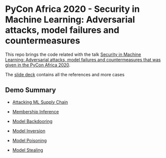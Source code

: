 # PyCon Africa 2020 - Security in Machine Learning: Adversarial attacks, model failures and countermeasures

This repo brings the code related with the talk [Security in Machine Learning: Adversarial attacks, model failures and countermeasures that was given in the PyCon Africa 2020](https://africa.pycon.org/speakers/flavio-clesio).

The [slide deck](https://speakerdeck.com/fclesio/security-in-machine-learning) contains all the references and more cases


## Demo Summary

- [Attacking ML Supply Chain](https://github.com/fclesio/pycon-africa-2020-security-ml/tree/master/src/attacking-ml-supply-chain)

- [Membership Inference](https://github.com/fclesio/pycon-africa-2020-security-ml/tree/master/src/membership-inference)

- [Model Backdooring](https://github.com/fclesio/pycon-africa-2020-security-ml/tree/master/src/model-backdoor)

- [Model Inversion](https://github.com/fclesio/pycon-africa-2020-security-ml/tree/master/src/model-inversion)

- [Model Poisoning](https://github.com/fclesio/pycon-africa-2020-security-ml/tree/master/src/model-poisoning)

- [Model Stealing](https://github.com/fclesio/pycon-africa-2020-security-ml/tree/master/src/model-stealing)
